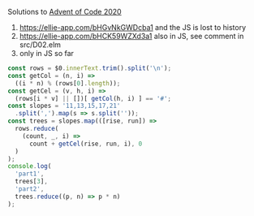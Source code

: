 Solutions to [Advent of Code 2020](https://adventofcode.com/2020)

1. https://ellie-app.com/bHGvNkGWDcba1 and the JS is lost to history
2. https://ellie-app.com/bHCK59WZXd3a1 also in JS, see comment in src/D02.elm
3. only in JS so far

```javascript
const rows = $0.innerText.trim().split('\n');
const getCol = (n, i) =>
  ((i * n) % (rows[0].length));
const getCel = (v, h, i) =>
  (rows[i * v] || [])[ getCol(h, i) ] == '#';
const slopes = '11,13,15,17,21'
  .split(',').map(s => s.split(''));
const trees = slopes.map(([rise, run]) =>
  rows.reduce(
    (count, _, i) =>
      count + getCel(rise, run, i), 0
  )
);
console.log(
  'part1',
  trees[3],
  'part2',
  trees.reduce((p, n) => p * n)
);
```